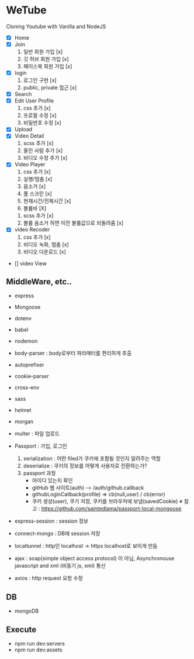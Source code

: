 # WeTube

Cloning Youtube with Vanilla and NodeJS

- [x] Home
- [x] Join
  1. 일반 회원 가입 [x]
  2. 깃 허브 회원 가입 [x]
  3. 페이스북 회원 가입 [x]
- [x] login
  1. 로그인 구현 [x]
  2. public, private 접근 [x]
- [x] Search
- [x] Edit User Profile
  1. css 추가 [x]
  2. 프로필 수정 [x]
  3. 비밀번호 수정 [x]
- [x] Upload
- [x] Video Detail
  1. scss 추가 [x]
  2. 올린 사람 추가 [x]
  3. 비디오 수정 추가 [x]
- [x] Video Player
  1. css 추가 [x]
  2. 실행/멈춤 [x]
  3. 음소거 [x]
  4. 풀 스크린 [x]
  5. 현재시간/전체시간 [x]
  6. 볼륨바 [X]
  1) scss 추가 [x] <br/>
  2) 볼륨 음소거 하면 이전 볼륨값으로 되돌려줌 [x] <br/>
- [x] video Recoder
  1. css 추가 [x]
  2. 비디오 녹화, 멈춤 [x]
  3. 비디오 다운로드 [x]
- [] video View

## MiddleWare, etc..

- express
- Mongoose
- dotenv
- babel
- nodemon
- body-parser : body로부터 파라매터를 편리하게 추출
- autoprefixer
- cookie-parser
- cross-env
- sass
- helmet
- morgan
- multer : 파일 업로드
- Passport : 가입, 로그인

  1. serialization : 어떤 filed가 쿠키에 포함될 것인지 알려주는 역할
  2. deserialize : 쿠키의 정보를 어떻게 사용자로 전환하는가?
  3. passport 과정
     - 아이디 있는지 확인
     - gitHub 웹 사이트(auth) -> /auth/github.callback
     - githubLoginCallback(profile) => cb(null,user) / cb(error)
     - 쿠키 생성(user), 쿠기 저장, 쿠키를 브라우저에 보냄(savedCookie)
       ※ 참고 : https://github.com/saintedlama/passport-local-mongoose <br/>

- express-session : session 정보
- connect-mongo : DB에 session 저장
- localtunnel : http인 localhost -> https localhost로 보이게 만듬
- ajax : soap(simple object access protocol) 이 아님, Asynchronouse javascript and xml (비동기 js, xml) 통신
- axios : http request 요청 수정

## DB

- mongoDB

## Execute

- npm run dev:servers
- npm run dev:assets
